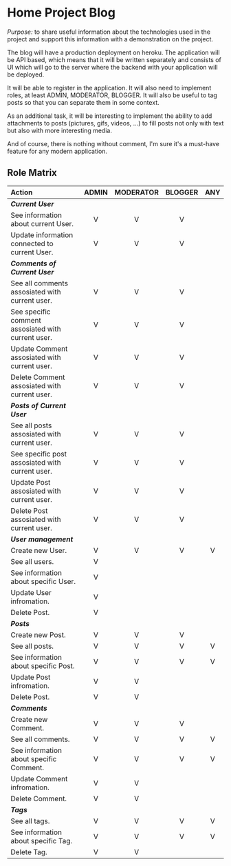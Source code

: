 # Home Project Blog

*Purpose:* to share useful information about the technologies used in the project and support this information with a demonstration on the project.

The blog will have a production deployment on heroku. The application will be API based, which means that it will be written separately and consists of UI which will go to the server where the backend with your application will be deployed. 

It will be able to register in the application. It will also need to implement roles, at least ADMIN, MODERATOR, BLOGGER. It will also be useful to tag posts so that you can separate them in some context.

As an additional task, it will be interesting to implement the ability to add attachments to posts (pictures, gifs, videos, ...) to fill posts not only with text but also with more interesting media. 

And of course, there is nothing without comment, I'm sure it's a must-have feature for any modern application.


## Role Matrix

| Action                                             | ADMIN | MODERATOR | BLOGGER | ANY |
|:---------------------------------------------------|:-----:|:---------:|:-------:|:---:|
| *__Current User__*                                 |       |           |         |     |
| See information about current User.                | V     | V         | V       |     |
| Update information connected to current User.      | V     | V         | V       |     |
| *__Comments of Current User__*                     |       |           |         |     |
| See all comments assosiated with current user.     | V     | V         | V       |     |
| See specific comment assosiated with current user. | V     | V         | V       |     |
| Update Comment assosiated with current user.       | V     | V         | V       |     |
| Delete Comment assosiated with current user.       | V     | V         | V       |     |
| *__Posts of Current User__*                        |       |           |         |     |
| See all posts assosiated with current user.        | V     | V         | V       |     |
| See specific post assosiated with current user.    | V     | V         | V       |     |
| Update Post assosiated with current user.          | V     | V         | V       |     |
| Delete Post assosiated with current user.          | V     | V         | V       |     |
| *__User management__*                              |       |           |         |     |
| Create new User.                                   | V     | V         | V       | V   |
| See all users.                                     | V     |           |         |     |
| See information about specific User.               | V     |           |         |     |
| Update User infromation.                           | V     |           |         |     |
| Delete Post.                                       | V     |           |         |     |
| *__Posts__*                                        |       |           |         |     |
| Create new Post.                                   | V     | V         | V       |     |
| See all posts.                                     | V     | V         | V       | V   |
| See information about specific Post.               | V     | V         | V       | V   |
| Update Post infromation.                           | V     | V         |         |     |
| Delete Post.                                       | V     | V         |         |     |
| *__Comments__*                                     |       |           |         |     |
| Create new Comment.                                | V     | V         | V       |     |
| See all comments.                                  | V     | V         | V       | V   |
| See information about specific Comment.            | V     | V         | V       | V   |
| Update Comment infromation.                        | V     | V         |         |     |
| Delete Comment.                                    | V     | V         |         |     |
| *__Tags__*                                         |       |           |         |     |
| See all tags.                                      | V     | V         | V       | V   |
| See information about specific Tag.                | V     | V         | V       | V   |
| Delete Tag.                                        | V     | V         |         |     |
